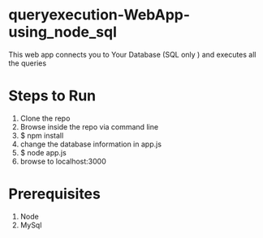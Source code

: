# queryexecution-WebApp-using_node_sql
This web app connects you to Your Database (SQL only ) and executes all the queries

# Steps to Run 
1. Clone the repo
2. Browse inside the repo via command line
3. $ npm install 
4. change the database information in app.js
5. $ node app.js
6. browse to localhost:3000

# Prerequisites

1. Node
2. MySql
